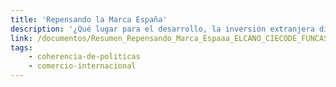 ```yaml
---
title: 'Repensando la Marca España'
description: '¿Qué lugar para el desarrollo, la inversión extranjera directa y la cooperación al desarrollo?'
link: /documentos/Resumen_Repensando_Marca_Espaaa_ELCANO_CIECODE_FUNCAS.pdf
tags:
    - coherencia-de-politicas
    - comercio-internacional
---
```

